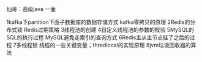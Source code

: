 

灿哥：高级java	一面

1kafka下partition下面子数据库的数据存储方式
kafka零拷贝的原理
2Redis的分布式锁
Redis过期策略
3线程池的创建
4自定义线程池的参数的校验
5MySQL的SQL的执行过程
MySQL避免走索引的查询方式
6Redis主从主节点挂了之后的过程
7多线程锁
线程的一些关键变量；thredlocal的实现原理
8jvm垃圾回收器的算法